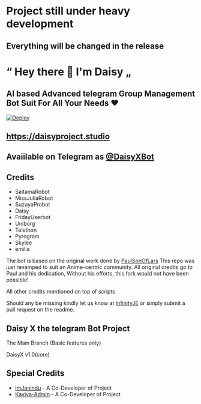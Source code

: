 
# Project still under heavy development
## Everything will be changed in the release


# “ Hey there 👋 I'm Daisy „
## AI based Advanced telegram Group Management Bot Suit For All Your Needs ❤️

[![Deploy](https://www.herokucdn.com/deploy/button.svg)](https://heroku.com/deploy?template=https://github.com/RSR-Downloader/zorobot)

## https://daisyproject.studio
## Avaiilable on Telegram as [@DaisyXBot](https://t.me/daisyxbot)



## Credits

 - SaitamaRobot
 - MissJuliaRobot
 - SuzuyaProbot
 - Daisy
 - FridayUserbot
 - Uniborg
 - Telethon
 - Pyrogram
 - Skylee
 - emilia


The bot is based on the original work done by [PaulSonOfLars](https://github.com/PaulSonOfLars)
This repo was just revamped to suit an Anime-centric community. All original credits go to Paul and his dedication, Without his efforts, this fork would not have been possible!

All other credits mentioned on top of scripts

Should any be missing kindly let us know at [InfinityJE](https://t.me/infinityje) or simply submit a pull request on the readme.

## Daisy X the telegram Bot Project
The Main Branch (Basic features only)

DaisyX v1.0(core)

## Special Credits
- [ImJanindu](https://github.com/imjanindu) - A Co-Developer of Project
- [Kaviya-Admin](https://github.com/kaviya-admin) - A Co-Developer of Project

